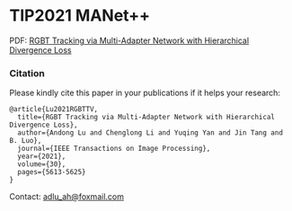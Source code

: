 # TIP2021 MANet++
PDF: [RGBT Tracking via Multi-Adapter Network with Hierarchical Divergence Loss](https://ieeexplore.ieee.org/stamp/stamp.jsp?tp=&arnumber=9454275&tag=1)





### Citation

Please kindly cite this paper in your publications if it helps your research:
```
@article{Lu2021RGBTTV,
  title={RGBT Tracking via Multi-Adapter Network with Hierarchical Divergence Loss},
  author={Andong Lu and Chenglong Li and Yuqing Yan and Jin Tang and B. Luo},
  journal={IEEE Transactions on Image Processing},
  year={2021},
  volume={30},
  pages={5613-5625}
}
```

Contact: adlu_ah@foxmail.com

